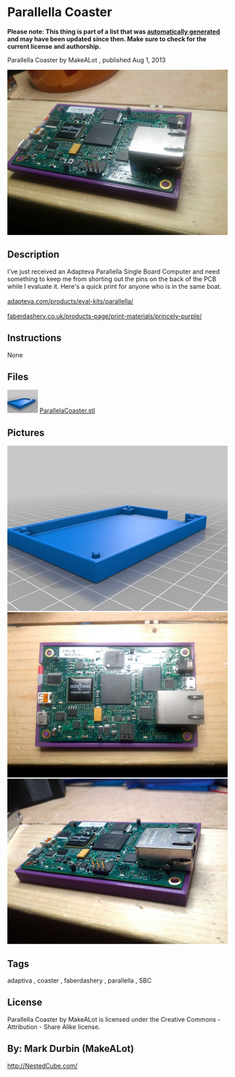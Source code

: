 Parallella Coaster
===============
**Please note: This thing is part of a list that was [automatically generated](https://github.com/carlosgs/export-things) and may have been updated since then. Make sure to check for the current license and authorship.**  

Parallella Coaster  by MakeALot , published Aug 1, 2013

![Image](img/parallela_006_display_large.jpg)

Description
--------
I've just received an Adapteva Parallella Single Board Computer and need something to keep me from shorting out the pins on the back of the PCB while I evaluate it. Here's a quick print for anyone who is in the same boat.  <br />
<br />
<a href="http://www.adapteva.com/products/eval-kits/parallella/" target="_blank" rel="nofollow">adapteva.com/products/eval-kits/parallella/</a> <br />
<br />
<a href="http://www.faberdashery.co.uk/products-page/print-materials/princely-purple/" target="_blank" rel="nofollow">faberdashery.co.uk/products-page/print-materials/princely-purple/</a> <br />

Instructions
--------
None

Files
--------
[![Image](img/ParallelaCoaster_preview_tinycard.jpg)](ParallelaCoaster.stl)
 [ ParallelaCoaster.stl](ParallelaCoaster.stl)  



Pictures
--------
![Image](img/ParallelaCoaster_display_large.jpg)
![Image](img/parallela_010_display_large.jpg)
![Image](img/soah1D_015_display_large.jpg)


Tags
--------
adaptiva , coaster , faberdashery , parallella , SBC  

  

License
--------
Parallella Coaster by MakeALot is licensed under the Creative Commons - Attribution - Share Alike license.  



By: Mark Durbin (MakeALot)
--------
<http://NestedCube.com/>